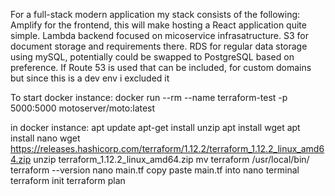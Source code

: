 For a full-stack modern application my stack consists of the following:
Amplify for the frontend, this will make hosting a React application quite simple.
Lambda backend focused on micoservice infrasatructure.
S3 for document storage and requirements there.
RDS for regular data storage using mySQL, potentially could be swapped to PostgreSQL based on preference.
If Route 53 is used that can be included, for custom domains but since this is a dev env i excluded it

To start docker instance:
docker run --rm --name terraform-test -p 5000:5000 motoserver/moto:latest

in docker instance:
apt update
apt-get install unzip
apt install wget
apt install nano
wget https://releases.hashicorp.com/terraform/1.12.2/terraform_1.12.2_linux_amd64.zip
unzip terraform_1.12.2_linux_amd64.zip
mv terraform /usr/local/bin/
terraform --version
nano main.tf
copy paste main.tf into nano terminal
terraform init
terraform plan
